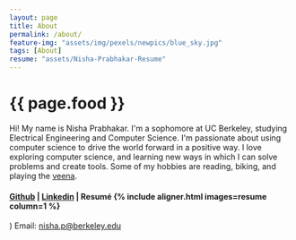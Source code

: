 ```yaml
---
layout: page
title: About
permalink: /about/
feature-img: "assets/img/pexels/newpics/blue_sky.jpg"
tags: [About]
resume: "assets/Nisha-Prabhakar-Resume"
---
```



<h1>{{ page.food }}</h1>

Hi! My name is Nisha Prabhakar. I'm a sophomore at UC Berkeley, studying Electrical Engineering and Computer Science. I'm passionate about using computer science to drive the world forward in a positive way. I love exploring computer science, and learning new ways in which I can solve problems and create tools. Some of my hobbies are reading, biking, and playing the [veena](https://en.wikipedia.org/wiki/Veena#:~:text=The%20veena%20(IAST%3A%20v%C4%AB%E1%B9%87%C4%81),lutes%2C%20zithers%20and%20arched%20harps.).

#### [Github](https://github.com/nishap1225) | [Linkedin](www.linkedin.com/in/nisha-prabhakar) | Resumé {% include aligner.html images=resume column=1 %}  
)
Email: nisha.p@berkeley.edu
